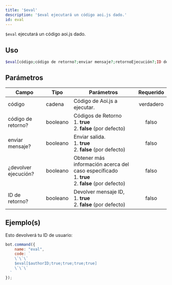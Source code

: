 ```yaml
---
title: '$eval'
description: '$eval ejecutará un código aoi.js dado.'
id: eval
---
```


`$eval` ejecutará un código aoi.js dado.

## Uso

```php
$eval[código;código de retorno?;enviar mensaje?;retornoEjecución?;ID de retorno?]
```

## Parámetros

| Campo                | Tipo     | Parámetros                                                                                                            | Requerido |
| -------------------- | -------- | --------------------------------------------------------------------------------------------------------------------- |:---------:|
| código               | cadena   | Código de Aoi.js a ejecutar.                                                                                          | verdadero |
| código de retorno?   | booleano | Códigos de Retorno <br /> 1. **true** <br /> 2. **false** (por defecto)                                   |   falso   |
| enviar mensaje?      | booleano | Enviar salida. <br /> 1. **true** <br /> 2. **false** (por defecto)                                       |   falso   |
| ¿devolver ejecución? | booleano | Obtener más información acerca del caso específicado <br /> 1. **true** <br /> 2. **false** (por defecto) |   falso   |
| ID de retorno?       | booleano | Devolver mensaje ID, <br /> 1. **true** <br /> 2. **false** (por defecto)                                 |   falso   |

## Ejemplo(s)

Esto devolverá tu ID de usuario:

```javascript
bot.command({
    name: "eval",
    code: `
    \`\`\`
    $eval[$authorID;true;true;true;true]
    \`\`\`
  `
});
```